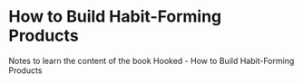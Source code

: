 # How to Build Habit-Forming Products

Notes to learn the content of the book Hooked - How to Build Habit-Forming Products
